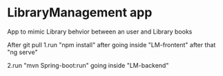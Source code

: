 # LibraryManagement app
App to mimic Library behvior between an user and Library books

After git pull
1.run "npm install" after going inside  "LM-frontent"
 after that  "ng serve"
 
2.run "mvn Spring-boot:run"  going inside "LM-backend"
